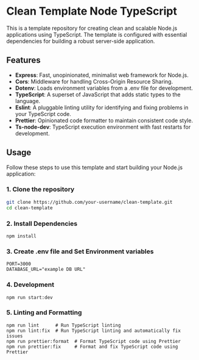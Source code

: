 # Clean Template Node TypeScript

This is a template repository for creating clean and scalable Node.js applications using TypeScript. The template is configured with essential dependencies for building a robust server-side application.

## Features

- **Express**: Fast, unopinionated, minimalist web framework for Node.js.
- **Cors**: Middleware for handling Cross-Origin Resource Sharing.
- **Dotenv**: Loads environment variables from a .env file for development.
- **TypeScript**: A superset of JavaScript that adds static types to the language.
- **Eslint**: A pluggable linting utility for identifying and fixing problems in your TypeScript code.
- **Prettier**: Opinionated code formatter to maintain consistent code style.
- **Ts-node-dev**: TypeScript execution environment with fast restarts for development.

## Usage

Follow these steps to use this template and start building your Node.js application:

### 1. Clone the repository

```bash
git clone https://github.com/your-username/clean-template.git
cd clean-template
```
### 2. Install Dependencies

```
npm install
```
### 3. Create .env file and Set Environment variables 

```
PORT=3000
DATABASE_URL="example DB URL"
```

### 4.  Development

```
npm run start:dev
```

### 5.  Linting and Formatting

```
npm run lint      # Run TypeScript linting
npm run lint:fix  # Run TypeScript linting and automatically fix issues
npm run prettier:format  # Format TypeScript code using Prettier
npm run prettier:fix     # Format and fix TypeScript code using Prettier

```


